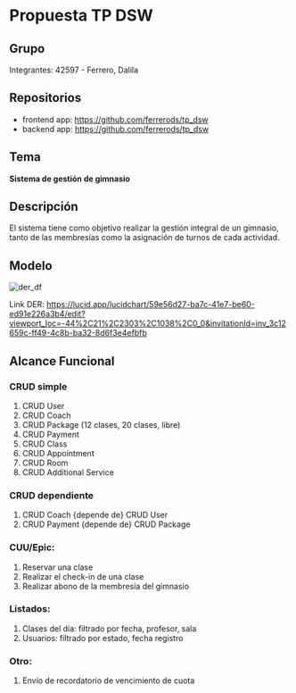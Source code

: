 # Propuesta TP DSW

## Grupo
Integrantes: 42597 - Ferrero, Dalila

## Repositorios
* frontend app: https://github.com/ferrerods/tp_dsw
* backend app: https://github.com/ferrerods/tp_dsw

## Tema
**Sistema de gestión de gimnasio**

## Descripción
El sistema tiene como objetivo realizar la gestión integral de un gimnasio, tanto de las membresías como la asignación de turnos de cada actividad.

## Modelo
![der_df](https://github.com/ferrerods/tp_dsw/assets/68881877/edf3a466-a61f-4a2f-b20c-c60a40dc8a23)

Link DER: https://lucid.app/lucidchart/59e56d27-ba7c-41e7-be60-ed91e226a3b4/edit?viewport_loc=-44%2C21%2C2303%2C1038%2C0_0&invitationId=inv_3c12659c-ff49-4c8b-ba32-8d6f3e4efbfb

## Alcance Funcional
### CRUD simple	
1. CRUD User
2. CRUD Coach
3. CRUD Package (12 clases, 20 clases, libre)
4. CRUD Payment
5. CRUD Class
6. CRUD Appointment
7. CRUD Room
8. CRUD Additional Service

### CRUD dependiente	
1. CRUD Coach {depende de} CRUD User
2. CRUD Payment {depende de} CRUD Package

### CUU/Epic:
1. Reservar una clase
2. Realizar el check-in de una clase
3. Realizar abono de la membresía del gimnasio

### Listados:	
1. Clases del día: filtrado por fecha, profesor, sala
2. Usuarios: filtrado por estado, fecha registro

### Otro:
1. Envío de recordatorio de vencimiento de cuota
